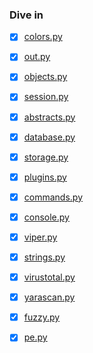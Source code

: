 ### Dive in

* [x] [colors.py](https://github.com/18z/viper-research/blob/master/materials/colors-dive-in.md)

* [x] [out.py](https://github.com/18z/viper-research/blob/master/materials/out-dive-in.md)

* [x] [objects.py](https://github.com/18z/viper-research/blob/master/materials/objects-dive-in.md)

* [x] [session.py](https://github.com/18z/viper-research/blob/master/materials/session-dive-in.md)

* [x] [abstracts.py](https://github.com/18z/viper-research/blob/master/materials/abstracts-dive-in.md)

* [x] [database.py](https://github.com/18z/viper-research/blob/master/materials/database-dive-in.md)

* [x] [storage.py](https://github.com/18z/viper-research/blob/master/materials/storage-dive-in.md)

* [x] [plugins.py](https://github.com/18z/viper-research/blob/master/materials/plugins-dive-in.md)

* [x] [commands.py](https://github.com/18z/viper-research/blob/master/materials/commands-dive-in.md)

* [x] [console.py](https://github.com/18z/viper-research/blob/master/materials/console-dive-in.md)

* [x] [viper.py](https://github.com/18z/viper-research/blob/master/materials/viper-dive-in.md)

* [x] [strings.py](https://github.com/18z/viper-research/blob/master/materials/strings-dive-in.md)

* [x] [virustotal.py](https://github.com/18z/viper-research/blob/master/materials/virustotal-dive-in.md)

* [x] [yarascan.py](https://github.com/18z/viper-research/blob/master/materials/yarascan-dive-in.md)

* [x] [fuzzy.py](https://github.com/18z/viper-research/blob/master/materials/fuzzy-dive-in.md)

* [x] [pe.py](https://github.com/18z/viper-research/blob/master/materials/fuzzy-dive-in.md)
